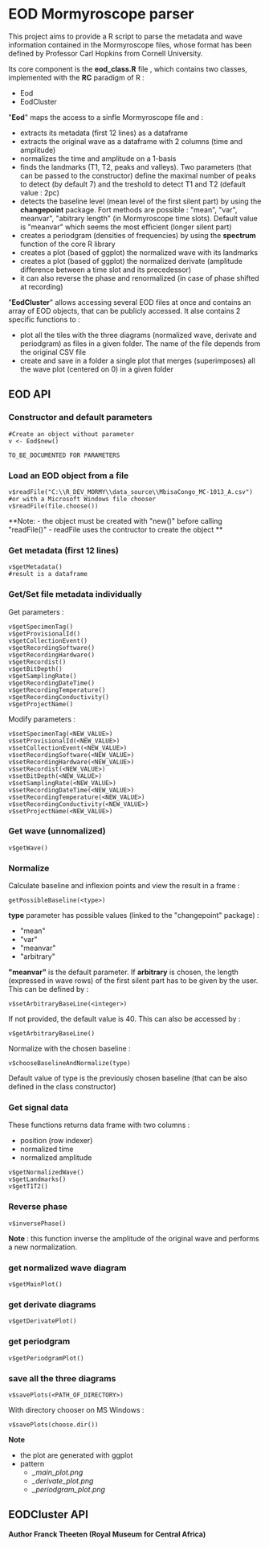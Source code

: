 # EOD Mormyroscope parser

This project aims to provide a R script to parse the metadata and wave information contained in the Mormyroscope files, whose format has been defined by Professor Carl Hopkins from Cornell University.

Its core component is the **eod_class.R** file , which contains two classes, implemented with the **RC** paradigm of R :

- Eod
- EodCluster

"**Eod**" maps the access to a sinfle Mormyroscope file and :

- extracts its metadata (first 12 lines) as a dataframe
- extracts the original wave as a dataframe with 2 columns (time and amplitude)
- normalizes the time and amplitude on a 1-basis
- finds the landmarks (T1, T2, peaks and valleys). Two parameters (that can be passed to the constructor) define the maximal number of peaks to detect (by default 7) and the treshold to detect T1 and T2 (default value : 2pc)
- detects the baseline level (mean level of the first silent part) by using the **changepoint** package. Fort methods are possible : "mean", "var", meanvar", "abitrary length" (in Mormyroscope time slots). Default value is "meanvar" which seems the most efficient (longer silent part)
- creates a periodgram (densities of frequencies) by using the **spectrum** function of the core R library 
- creates a plot (based of ggplot) the normalized wave with its landmarks
- creates a plot (based of ggplot) the normalized derivate (amplitude difference between a time slot and its precedessor)
- it can also reverse the phase and renormalized (in case of phase shifted at recording)

"**EodCluster**" allows accessing several EOD files at once and contains an array of EOD objects, that can be publicly accessed.
It alse contains 2 specific functions to :
- plot all the tiles with the three diagrams (normalized wave, derivate and periodgram)  as files in a given folder. The name of the file depends from the original CSV file
- create and save in a folder a single plot that merges (superimposes) all the wave plot (centered on 0) in a given folder

## **EOD** API

### Constructor and default parameters

```
#Create an object without parameter
v <- Eod$new()
 
TO_BE_DOCUMENTED FOR PARAMETERS
```

### Load an EOD object from a file

```
v$readFile("C:\\R_DEV_MORMY\\data_source\\MbisaCongo_MC-1013_A.csv")
#or with a Microsoft Windows file chooser
v$readFile(file.choose())
```

**Note: 
	- the object must be created with "new()" before calling "readFile()"
    - readFile uses the contructor to create the object
**

### Get metadata (first 12 lines)

```
v$getMetadata()
#result is a dataframe
```

### Get/Set file metadata individually

Get parameters :
```
v$getSpecimenTag()
v$getProvisionalId()
v$getCollectionEvent()
v$getRecordingSoftware()
v$getRecordingHardware()
v$getRecordist()
v$getBitDepth()
v$getSamplingRate()
v$getRecordingDateTime()
v$getRecordingTemperature()
v$getRecordingConductivity()
v$getProjectName()
```

Modify parameters :
```
v$setSpecimenTag(<NEW_VALUE>)
v$setProvisionalId(<NEW_VALUE>)
v$setCollectionEvent(<NEW_VALUE>)
v$setRecordingSoftware(<NEW_VALUE>)
v$setRecordingHardware(<NEW_VALUE>)
v$setRecordist(<NEW_VALUE>)
v$setBitDepth(<NEW_VALUE>)
v$setSamplingRate(<NEW_VALUE>)
v$setRecordingDateTime(<NEW_VALUE>)
v$setRecordingTemperature(<NEW_VALUE>)
v$setRecordingConductivity(<NEW_VALUE>)
v$setProjectName(<NEW_VALUE>)
```

### Get wave (unnomalized)

```
v$getWave()
```

### Normalize

Calculate baseline and inflexion points and view the result in a frame :
```
getPossibleBaseline(<type>)
```
**type** parameter has possible values (linked to the "changepoint" package) :
- "mean" 
- "var"
- "meanvar" 
- "arbitrary"

**"meanvar"** is the default parameter. 
If **arbitrary** is chosen, the length (expressed in wave rows) of the first silent part has to be given by the user.
This can be defined by :
```
v$setArbitraryBaseLine(<integer>)
```
If not provided, the default value is 40.
This can also be accessed by : 
```
v$getArbitraryBaseLine()
```
Normalize with the chosen baseline :
```
v$chooseBaselineAndNormalize(type)
```
Default value of type is the previously chosen baseline (that can be also defined in the class constructor)

### Get signal data

These functions returns data frame with two columns :
- position (row indexer)
- normalized time 
- normalized amplitude

```
v$getNormalizedWave()
v$getLandmarks()
v$getT1T2()
```

### Reverse phase

```
v$inversePhase()
```

**Note** : this function inverse the amplitude of the original wave and performs a new normalization.

### get normalized wave diagram

```
v$getMainPlot()
```

### get derivate diagrams

```
v$getDerivatePlot()
```

### get periodgram

```
v$getPeriodgramPlot()
```

### save all the three diagrams

```
v$savePlots(<PATH_OF_DIRECTORY>)
```

With directory chooser on MS Windows :

```
v$savePlots(choose.dir())
```

**Note**
- the plot are generated with ggplot
- pattern
  - <basename of csv file>*_main_plot.png*
  - <basename of csv file>*_derivate_plot.png*
  - <basename of csv file>*_periodgram_plot.png*
  
## **EODCluster** API

 

**Author Franck Theeten (Royal Museum for Central Africa)** 